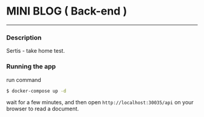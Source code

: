 # MINI BLOG ( Back-end )
---
### Description
Sertis - take home test.

### Running the app
run command
```bash
$ docker-compose up -d
```
wait for a few minutes, and then open `http://localhost:30035/api` on your browser to read a document.